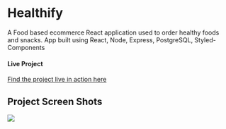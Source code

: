 # Healthify

A Food based ecommerce React application used to order healthy foods and snacks. App built using React, Node, Express, PostgreSQL, Styled-Components


#### Live Project

[Find the project live in action here](http://142.93.253.118:4003/#/)


## Project Screen Shots
![](Healthify1.gif)








